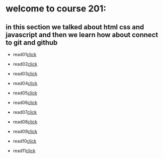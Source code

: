 # welcome to course 201:
## in this section we talked about html css and javascript and then we learn how about connect to git and github



* read01[click](read01.md)

* read02[click](read02.md)

* read03[click](read03.md)

* read04[click](read04.md)

* read05[click](read05.md)

* read06[click](read06.md)

* read07[click](read07.md)

* read08[click](read08.md)

* read09[click](read09.md)

* read10[click](read10.md)

* read11[click](read11.md)








